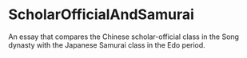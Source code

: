 # ScholarOfficialAndSamurai

An essay that compares the Chinese scholar-official class in the Song dynasty with the Japanese Samurai class in the Edo period.